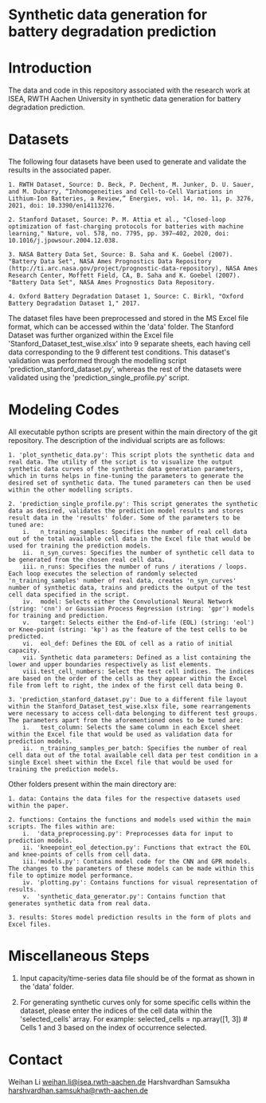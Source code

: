 # Synthetic data generation for battery degradation prediction

# Introduction
The data and code in this repository associated with the research work at ISEA, RWTH Aachen University in synthetic data generation for battery degradation prediction.

# Datasets
The following four datasets have been used to generate and validate the results in the associated paper.

	1. RWTH Dataset, Source: D. Beck, P. Dechent, M. Junker, D. U. Sauer, and M. Dubarry, “Inhomogeneities and Cell-to-Cell Variations in Lithium-Ion Batteries, a Review,” Energies, vol. 14, no. 11, p. 3276, 2021, doi: 10.3390/en14113276.

	2. Stanford Dataset, Source: P. M. Attia et al., "Closed-loop optimization of fast-charging protocols for batteries with machine learning," Nature, vol. 578, no. 7795, pp. 397–402, 2020, doi: 10.1016/j.jpowsour.2004.12.038.

	3. NASA Battery Data Set, Source: B. Saha and K. Goebel (2007). "Battery Data Set", NASA Ames Prognostics Data Repository (http://ti.arc.nasa.gov/project/prognostic-data-repository), NASA Ames Research Center, Moffett Field, CA, B. Saha and K. Goebel (2007). "Battery Data Set", NASA Ames Prognostics Data Repository.
	
	4. Oxford Battery Degradation Dataset 1, Source: C. Birkl, "Oxford Battery Degradation Dataset 1," 2017.
	
The dataset files have been preprocessed and stored in the MS Excel file format, which can be accessed within the 'data' folder. The Stanford Dataset was further organized within the Excel file 'Stanford_Dataset_test_wise.xlsx' into 9 separate sheets, each having cell data corresponding to the 9 different test conditions. This dataset's validation was performed through the modelling script 'prediction_stanford_dataset.py', whereas the rest of the datasets were validated using the 'prediction_single_profile.py' script.

# Modeling Codes
All executable python scripts are present within the main directory of the git repository. The description of the individual scripts are as follows:

	1. 'plot_synthetic_data.py': This script plots the synthetic data and real data. The utility of the script is to visualize the output synthetic data curves of the synthetic data generation parameters, which in turns helps in fine-tuning the parameters to generate the desired set of synthetic data. The tuned parameters can then be used within the other modelling scripts.

	2. 'prediction_single_profile.py': This script generates the synthetic data as desired, validates the prediction model results and stores result data in the 'results' folder. Some of the parameters to be tuned are:
		i.   n_training_samples: Specifies the number of real cell data out of the total available cell data in the Excel file that would be used for training the prediction models.
		ii.  n_syn_curves: Specifies the number of synthetic cell data to be generated from the chosen real cell data.
		iii. n_runs: Specifies the number of runs / iterations / loops. Each loop executes the selection of randomly selected 'n_training_samples' number of real data, creates 'n_syn_curves' number of synthetic data, trains and predicts the output of the test cell data specified in the script.
		iv.  model: Selects either the Convolutional Neural Network (string: 'cnn') or Gaussian Process Regression (string: 'gpr') models for training and prediction.
		v.   target: Selects either the End-of-life (EOL) (string: 'eol') or Knee-point (string: 'kp') as the feature of the test cells to be predicted.
		vi.  eol_def: Defines the EOL of cell as a ratio of initial capacity.
		vii. Synthetic data parameters: Defined as a list containing the lower and upper boundaries respectively as list elements.
		viii.test_cell_numbers: Select the test cell indices. The indices are based on the order of the cells as they appear within the Excel file from left to right, the index of the first cell data being 0.

	3. 'prediction_stanford_dataset.py': Due to a different file layout within the Stanford_Dataset_test_wise.xlsx file, some rearrangements were necessary to access cell-data belonging to different test groups. The parameters apart from the aforementioned ones to be tuned are:
		i.   test_column: Selects the same column in each Excel sheet within the Excel file that would be used as validation data for prediction models.
		ii.  n_training_samples_per_batch: Specifies the number of real cell data out of the total available cell data per test condition in a single Excel sheet within the Excel file that would be used for training the prediction models.

Other folders present within the main directory are:

	1. data: Contains the data files for the respective datasets used within the paper.

	2. functions: Contains the functions and models used within the main scripts. The files within are:
		i.  'data_preprocessing.py': Preprocesses data for input to prediction models.
		ii. 'kneepoint_eol_detection.py': Functions that extract the EOL and knee-points of cells from cell data.
		iii.'models.py': Contains model code for the CNN and GPR models. The changes to the parameters of these models can be made within this file to optimize model performance.
		iv. 'plotting.py': Contains functions for visual representation of results.
		v.  'synthetic_data_generator.py': Contains function that generates synthetic data from real data.

	3. results: Stores model prediction results in the form of plots and Excel files.
	

# Miscellaneous Steps

   1. Input capacity/time-series data file should be of the format as shown in the 'data' folder.

   2. For generating synthetic curves only for some specific cells within the dataset, please enter the indices of the cell data within the 'selected_cells' array. For example:
   selected_cells = np.array([1, 3]) # Cells 1 and 3 based on the index of occurrence selected.

# Contact
Weihan Li weihan.li@isea.rwth-aachen.de
Harshvardhan Samsukha harshvardhan.samsukha@rwth-aachen.de 
